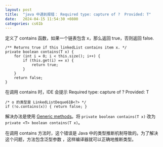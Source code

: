 ```yaml
---
layout: post
title:  "java 中遇到报错： Required type: capture of ?  Provided: T"
date:   2024-04-15 11:54:30 +0800
categories: cs61b
---
```


定义了 contains 函数，如果一个链表包含 x，那么返回 true，否则返回 false.

    /** Returns true if this linkedList contains item x. */
    private boolean contains(T x) {
        for (int i = 0; i < this.size(); i++) {
            if (this.get(i) == x) {
                return true;
            }
        }
        return false;
    }

在调用 contains 时，IDE 会提示 Required type: capture of ? Provided: T 

    /* o 的类型是 LinkedListDeque61B<?> */
    if (!o.contains(x)) { return false; }

解决办法是使用 [Generic methods](https://docs.oracle.com/javase/tutorial/extra/generics/methods.html)。将 `private boolean contains(T x)` 改为 `private <T> boolean contains(T x)`。

在调用 contains 方法时，这个错误是 Java 中的类型推断机制导致的。为了解决这个问题，方法包含泛型参数 <T>，这样编译器就可以正确地推断类型。